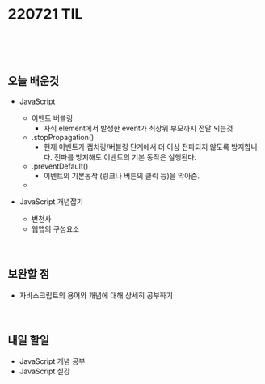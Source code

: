 # 220721 TIL

<br /><br /><br />

## 오늘 배운것

- JavaScript

  - 이벤트 버블링
    - 자식 element에서 발생한 event가 최상위 부모까지 전달 되는것
  - .stopPropagation()
    - 현재 이벤트가 캡처링/버블링 단계에서 더 이상 전파되지 않도록 방지합니다. 전파를 방지해도 이벤트의 기본 동작은 실행된다.
  - .preventDefault()
    - 이벤트의 기본동작 (링크나 버튼의 클릭 등)을 막아줌.
  -

- JavaScript 개념잡기
  - 변천사
  - 웹앱의 구성요소
    <br /><br /><br />

## 보완할 점

- 자바스크립트의 용어와 개념에 대해 상세히 공부하기
  <br /><br /><br />

## 내일 할일

- JavaScript 개념 공부
- JavaScript 실강
